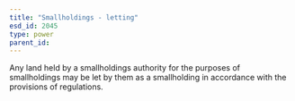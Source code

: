 ```yaml
---
title: "Smallholdings - letting"
esd_id: 2045
type: power
parent_id:  
---
```


Any land held by a smallholdings authority for the purposes of smallholdings may be let by them as a smallholding in accordance with the provisions of regulations.

